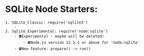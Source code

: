 # SQLite Node Starters:
	1. SQLite_Classic: require('sqlite3')
		- 
	2. Sqlite_Experimental: require('node:sqlite')
		- ⛔Experimental - maybe will be deleted!
			- ⛔Node.js version 22.5.1 or above for 'node:sqlite'
		- ⛔New feature: prepare() -> run() 